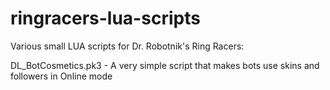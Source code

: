 # ringracers-lua-scripts
Various small LUA scripts for Dr. Robotnik's Ring Racers:

DL_BotCosmetics.pk3 - A very simple script that makes bots use skins and followers in Online mode

